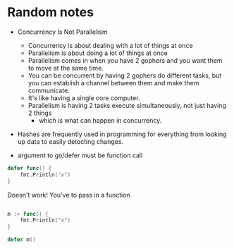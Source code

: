 # Random notes

- Concurrency Is Not Parallelism

    - Concurrency is about dealing with a lot of things at once
    - Parallelism is about doing a lot of things at once
    - Parallelism comes in when you have 2 gophers and you want them to move at the same time. 
    - You can be concurrent by having 2 gophers do different tasks, but you can establish a channel between them and make them communicate.
    - It's like having a single core computer.
    - Parallelism is having 2 tasks execute simultaneously, not just having 2 things
        - which is what can happen in concurrency.

- Hashes are frequently used in programming for everything from looking up data to easily detecting changes.

- argument to go/defer must be function call

```go
defer func() {
    fmt.Println("x")
}
```

Doesn't work! You've to pass in a function

```go

m := func() {
    fmt.Println("x")
}

defer m()
```
